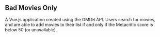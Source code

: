 ## Bad Movies Only

A Vue.js application created using the OMDB API. Users search for movies, and are able to add movies to their list if and only if the Metacritic score is below 50 (or unavailable). 
